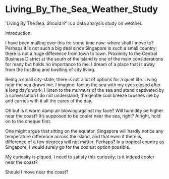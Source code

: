 # Living_By_The_Sea_Weather_Study
'Living By The Sea. Should I?' is a data analysis study on weather.

Introduction:

I have been mulling over this for some time now: where shall I move to? Perhaps it is not such a big deal since Singapore is such a small country; there is not a huge difference from town to town. Proximity to the Central Business District at the south of the island is one of the main considerations for many but holds no importance to me. I dream of a place that is away from the hustling and bustling of city living.

Being a small city-state, there is not a lot of options for a quiet life. Living near the sea draws me. I imagine: facing the sea with my eyes closed after a long day’s work, I listen to the murmurs of the sea and stand captivated by a conversation I do not understand; the gentle cool breeze brushes me by and carries with it all the cares of the day. 

Oh but is it warm damp air blowing against my face? Will humidity be higher near the coast? It’s supposed to be cooler near the sea, right? Alright, hold on to the cheque first.

One might argue that sitting on the equator, Singapore will hardly notice any temperature difference across the island, and that even if there is, difference of a few degrees will not matter. Perhaps? In a tropical country as Singapore, I would surely go for the coolest option possible.

My curiosity is piqued. I need to satisfy this curiosity: is it indeed cooler near the coast?

Should I move near the coast?



